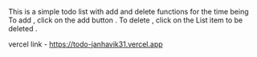 This is a simple todo list with add and delete functions for the time being
<br>
To add , click on the add button .
To delete , click on the List item to be deleted .

vercel link - https://todo-janhavik31.vercel.app 
